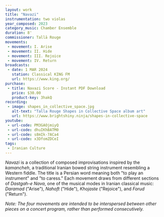 ```yaml
---
layout: work
title: "Navazi"
instrumentation: two violas
year_composed: 2023
category_music: Chamber Ensemble
duration: 8'
commissioner: Tallā Rouge
movements:
 - movement: I. Arise
 - movement: II. Hide
 - movement: III. Rejoice
 - movement: IV. Return
broadcasts:
 - date: 1 MAR 2024
   station: Classical KING FM
   url: https://www.king.org/
purchase:
 - title: Navazi Score - Instant PDF Download
   price: $30.00
   product-key: 3hakQ
recording:
 - image: shapes_in_collective_space.jpg
   alt-text: "Talla Rouge Shapes in Collective Space album art"
   url: https://www.brightshiny.ninja/shapes-in-collective-space
youtube:
 - url-code: PM3GAOjmiyQ
 - url-code: dhuIKhBATM0
 - url-code: s8mIk-7ACa4
 - url-code: x3DfomZDCeI
tags: 
 - Iranian Culture
---
```


_Navazi_ is a collection of composed improvisations inspired by the _kamancheh_, a traditional Iranian bowed string instrument resembling a Western fiddle. The title is a Persian word meaning both "to play an instrument" and "to caress." Each movement draws from different sections of _Dastgah-e Nava_, one of the musical modes in Iranian classical music: _Daramad_ ("Arise"), _Nahoft_ ("Hide"), _Khojaste_ ("Rejoice"), and _Forud_ ("Return").

_Note: The four movements are intended to be interspersed between other pieces on a concert program, rather than performed consecutively._